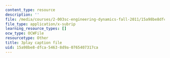 ```yaml
---
content_type: resource
description: ''
file: /media/courses/2-003sc-engineering-dynamics-fall-2011/15a98be8dfca54638d9a0765407317ca_NHedXxUO-Bg.vtt
file_type: application/x-subrip
learning_resource_types: []
ocw_type: OCWFile
resourcetype: Other
title: 3play caption file
uid: 15a98be8-dfca-5463-8d9a-0765407317ca
---
```

